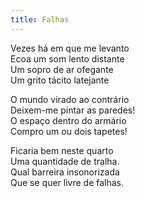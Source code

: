 ```yaml
---
title: Falhas
---
```


Vezes há em que me levanto  
Ecoa um som lento distante  
Um sopro de ar ofegante  
Um grito tácito latejante  

O mundo virado ao contrário  
Deixem-me pintar as paredes!  
O espaço dentro do armário  
Compro um ou dois tapetes!  

Ficaria bem neste quarto  
Uma quantidade de tralha.  
Qual barreira insonorizada  
Que se quer livre de falhas.  
